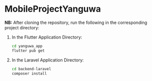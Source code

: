 # MobileProjectYanguwa

**NB:** After cloning the repository, run the following in the corresponding project directory:

1. In the Flutter Application Directory:
   ```bash
   cd yanguwa_app
   flutter pub get

1. In the Laravel Application Directory:
   ```bash
   cd backend-laravel
   composer install

